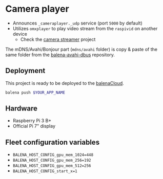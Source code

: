# Camera player

* Announces `_cameraplayer._udp` service (port `5000` by default)
* Utilizes `omxplayer` to play video stream from the `raspivid` on another device
  * Check the [camera streamer](https://github.com/zrzka/camera-streamer) project

The mDNS/Avahi/Bonjour part (`mdns/avahi` folder) is copy & paste of the same folder
from the [balena-avahi-dbus](https://github.com/balena-io-playground/balena-avahi-dbus)
repository.

## Deployment

This project is ready to be deployed to the [balenaCloud](https://www.balena.io/cloud).

```sh
balena push $YOUR_APP_NAME
```

## Hardware

* Raspberry Pi 3 B+
* Official Pi 7" display

## Fleet configuration variables

* `BALENA_HOST_CONFIG_gpu_mem_1024=448`
* `BALENA_HOST_CONFIG_gpu_mem_256=192`
* `BALENA_HOST_CONFIG_gpu_mem_512=256`
* `BALENA_HOST_CONFIG_start_x=1`
